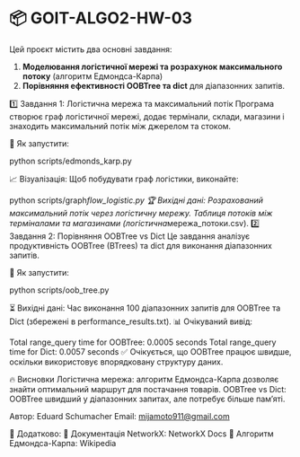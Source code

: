 # 📦 GOIT-ALGO2-HW-03

Цей проєкт містить два основні завдання:

1. **Моделювання логістичної мережі та розрахунок максимального потоку** (алгоритм Едмондса-Карпа)
2. **Порівняння ефективності OOBTree та dict** для діапазонних запитів.

1️⃣ Завдання 1: Логістична мережа та максимальний потік
Програма створює граф логістичної мережі, додає термінали, склади, магазини і знаходить максимальний потік між джерелом та стоком.

📍 Як запустити:

python scripts/edmonds_karp.py

📈 Візуалізація:
Щоб побудувати граф логістики, виконайте:

python scripts/graph*flow_logistic.py
🏆 Вихідні дані:
Розрахований максимальний потік через логістичну мережу.
Таблиця потоків між терміналами та магазинами (логістична*мережа_потоки.csv).
2️⃣ Завдання 2: Порівняння OOBTree vs Dict
Це завдання аналізує продуктивність OOBTree (BTrees) та dict для виконання діапазонних запитів.

📍 Як запустити:

python scripts/oob_tree.py

⏳ Вихідні дані:
Час виконання 100 діапазонних запитів для OOBTree та Dict (збережені в performance_results.txt).
📊 Очікуваний вивід:

Total range_query time for OOBTree: 0.0005 seconds
Total range_query time for Dict: 0.0057 seconds
✅ Очікується, що OOBTree працює швидше, оскільки використовує впорядковану структуру даних.

🔥 Висновки
Логістична мережа: алгоритм Едмондса-Карпа дозволяє знайти оптимальний маршрут для постачання товарів.
OOBTree vs Dict: OOBTree швидший у діапазонних запитах, але потребує більше пам’яті.

Автор: Eduard Schumacher
Email: mijamoto911@gmail.com

🔗 Додатково:
📄 Документація NetworkX: NetworkX Docs
📄 Алгоритм Едмондса-Карпа: Wikipedia

